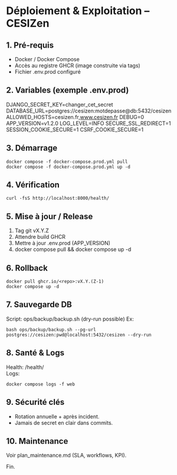 # Déploiement & Exploitation – CESIZen

## 1. Pré-requis
- Docker / Docker Compose
- Accès au registre GHCR (image construite via tags)
- Fichier .env.prod configuré

## 2. Variables (exemple .env.prod)
DJANGO_SECRET_KEY=changer_cet_secret
DATABASE_URL=postgres://cesizen:motdepasse@db:5432/cesizen
ALLOWED_HOSTS=cesizen.fr,www.cesizen.fr
DEBUG=0
APP_VERSION=v1.2.0
LOG_LEVEL=INFO
SECURE_SSL_REDIRECT=1
SESSION_COOKIE_SECURE=1
CSRF_COOKIE_SECURE=1

## 3. Démarrage
```
docker compose -f docker-compose.prod.yml pull
docker compose -f docker-compose.prod.yml up -d
```

## 4. Vérification
```
curl -fsS http://localhost:8000/health/
```

## 5. Mise à jour / Release
1. Tag git vX.Y.Z
2. Attendre build GHCR
3. Mettre à jour .env.prod (APP_VERSION)
4. docker compose pull && docker compose up -d

## 6. Rollback
```
docker pull ghcr.io/<repo>:vX.Y.(Z-1)
docker compose up -d
```

## 7. Sauvegarde DB
Script: ops/backup/backup.sh (dry-run possible)
Ex:
```
bash ops/backup/backup.sh --pg-url postgres://cesizen:pwd@localhost:5432/cesizen --dry-run
```

## 8. Santé & Logs
Health: /health/  
Logs:
```
docker compose logs -f web
```

## 9. Sécurité clés
- Rotation annuelle + après incident.
- Jamais de secret en clair dans commits.

## 10. Maintenance
Voir plan_maintenance.md (SLA, workflows, KPI).

Fin.

